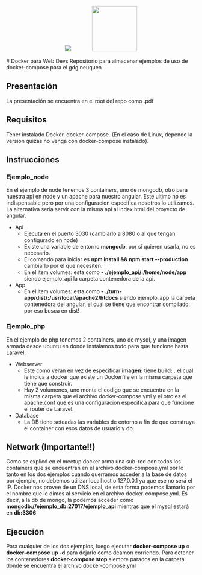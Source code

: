 <p align="center"><img src="http://codetry.io/logo-mail.png">
&nbsp;&nbsp;&nbsp;&nbsp;&nbsp;&nbsp;&nbsp;&nbsp;&nbsp;&nbsp;&nbsp;&nbsp;&nbsp;<img width="120" src="http://gdgneuquen.org/wp-content/themes/gdgnqn/images/logo.png"></p>
# Docker para Web Devs
Repositorio para almacenar ejemplos de uso de docker-compose para el gdg neuquen

## Presentación
La presentación se encuentra en el root del repo como .pdf

## Requisitos
Tener instalado Docker.
docker-compose. (En el caso de Linux, depende la version quizas no venga con docker-compose instalado).

## Instrucciones

### Ejemplo_node
En el ejemplo de node tenemos 3 containers, uno de mongodb, otro para nuestra api en node y un apache para nuestro angular. Este ultimo no es indispensable pero por una configuracion especifica nosotros lo utilizamos. La alternativa seria servir con la misma api al index.html del proyecto de angular.
* Api
  * Ejecuta en el puerto 3030 (cambiarlo a 8080 o al que tengan configurado en node)
  * Existe una variable de entorno **mongodb**, por si quieren usarla, no es necesario.
  * El comando para iniciar es **npm install && npm start --production** cambiarlo por el que necesiten.
  * En el item volumes: esta como **- ./ejemplo_api/:/home/node/app** siendo ejemplo_api la carpeta contenedora de la api.
* App
  * En el item volumes: esta como **- ./turn-app/dist/:/usr/local/apache2/htdocs** siendo ejemplo_app la carpeta contenedora del angular, el cual se tiene que encontrar compilado, por eso busca en dist!

### Ejemplo_php
En el ejemplo de php tenemos 2 containers, uno de mysql, y una imagen armada desde ubuntu en donde instalamos todo para que funcione hasta Laravel.
* Webserver
  * Este como veran en vez de especificar **imagen:** tiene **build: .** el cual le indica a docker que existe un Dockerfile en la misma carpeta que tiene que construir.
  * Hay 2 volumenes, uno monta el codigo que se encuentra en la misma carpeta que el archivo docker-compose.yml y el otro es el apache.conf que es una configuracion especifica para que funcione el router de Laravel.
* Database
  * La DB tiene seteadas las variables de entorno a fin de que construya el container con esos datos de usuario y db.

## Network (Importante!!)
Como se explicó en el meetup docker arma una sub-red con todos los containers que se encuentran en el archivo docker-compose.yml por lo tanto en los dos ejemplos cuando querramos acceder a la base de datos por ejemplo, no debemos utilizar localhost o 127.0.0.1 ya que ese no será el IP. Docker nos provee de un DNS local, de esta forma podemos llamarlo por el nombre que le dimos al servicio en el archivo docker-compose.yml. Es decir, a la db de mongo, la podemos acceder como **mongodb://ejemplo_db:27017/ejemplo_api** mientras que el mysql estará en **db:3306**

## Ejecución
Para cualquier de los dos ejemplos, luego ejecutar **docker-compose up** o **docker-compose up -d** para dejarlo como deamon corriendo.
Para detener los contenedores **docker-compose stop** siempre parados en la carpeta donde se encuentra el archivo docker-compose.yml
